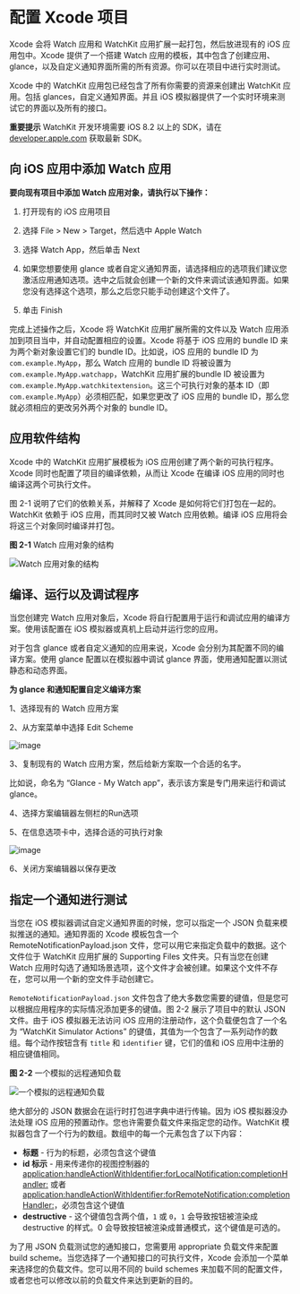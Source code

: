 # 配置 Xcode 项目  

Xcode 会将 Watch 应用和 WatchKit 应用扩展一起打包，然后放进现有的 iOS 应用包中。Xcode 提供了一个搭建 Watch 应用的模板，其中包含了创建应用、glance，以及自定义通知界面所需的所有资源。你可以在项目中进行实时测试。

Xcode 中的 WatchKit 应用包已经包含了所有你需要的资源来创建出 WatchKit 应用。包括 glances，自定义通知界面。并且 iOS 模拟器提供了一个实时环境来测试它的界面以及所有的接口。

>
**重要提示**
WatchKit 开发环境需要 iOS 8.2 以上的 SDK，请在 [developer.apple.com](https://developer.apple.com/) 获取最新 SDK。

## 向 iOS 应用中添加 Watch 应用

**要向现有项目中添加 Watch 应用对象，请执行以下操作：**

1. 打开现有的 iOS 应用项目

2. 选择 File > New > Target，然后选中 Apple Watch

3. 选择 Watch App，然后单击 Next

4. 如果您想要使用 glance 或者自定义通知界面，请选择相应的选项我们建议您激活应用通知选项。选中之后就会创建一个新的文件来调试该通知界面。如果您没有选择这个选项，那么之后您只能手动创建这个文件了。

5. 单击 Finish

完成上述操作之后，Xcode 将 WatchKit 应用扩展所需的文件以及 Watch 应用添加到项目当中，并自动配置相应的设置。Xcode 将基于 iOS 应用的 bundle ID 来为两个新对象设置它们的 bundle ID。比如说，iOS 应用的 bundle ID 为 `com.example.MyApp`，那么 Watch 应用的 bundle ID 将被设置为 `com.example.MyApp.watchapp`，WatchKit 应用扩展的bundle ID 被设置为 `com.example.MyApp.watchkitextension`。这三个可执行对象的基本 ID（即 `com.example.MyApp`）必须相匹配，如果您更改了 iOS 应用的 bundle ID，那么您就必须相应的更改另外两个对象的 bundle ID。  

## 应用软件结构

Xcode 中的 WatchKit 应用扩展模板为 iOS 应用创建了两个新的可执行程序。Xcode 同时也配置了项目的编译依赖，从而让 Xcode 在编译 iOS 应用的同时也编译这两个可执行文件。  

图 2-1 说明了它们的依赖关系，并解释了 Xcode 是如何将它们打包在一起的。WatchKit 依赖于 iOS 应用，而其同时又被 Watch 应用依赖。编译 iOS 应用将会将这三个对象同时编译并打包。

**图 2-1** Watch 应用对象的结构

![Watch 应用对象的结构](../images/target_structure_2x.png)  

## 编译、运行以及调试程序

当您创建完 Watch 应用对象后，Xcode 将自行配置用于运行和调试应用的编译方案。使用该配置在 iOS 模拟器或真机上启动并运行您的应用。  

对于包含 glance 或者自定义通知的应用来说，Xcode 会分别为其配置不同的编译方案。使用 glance 配置以在模拟器中调试 glance 界面，使用通知配置以测试静态和动态界面。  

**为 glance 和通知配置自定义编译方案**

1、选择现有的 Watch 应用方案  

2、从方案菜单中选择 Edit Scheme

![image](../images/edit_scheme_menu_2x.png)  

3、复制现有的 Watch 应用方案，然后给新方案取一个合适的名字。

比如说，命名为 “Glance - My Watch app”，表示该方案是专门用来运行和调试 glance。

4、选择方案编辑器左侧栏的Run选项

5、在信息选项卡中，选择合适的可执行对象 

![image](../images/duplicate_scheme_2x.png)  
  
6、关闭方案编辑器以保存更改  

## 指定一个通知进行测试

当您在 iOS 模拟器调试自定义通知界面的时候，您可以指定一个 JSON 负载来模拟推送的通知。通知界面的 Xcode 模板包含一个 RemoteNotificationPayload.json 文件，您可以用它来指定负载中的数据。这个文件位于 WatchKit 应用扩展的 Supporting Files 文件夹。只有当您在创建 Watch 应用时勾选了通知场景选项，这个文件才会被创建。如果这个文件不存在，您可以用一个新的空文件手动创建它。

`RemoteNotificationPayload.json` 文件包含了绝大多数您需要的键值，但是您可以根据应用程序的实际情况添加更多的键值。图 2-2 展示了项目中的默认 JSON 文件。由于 iOS 模拟器无法访问 iOS 应用的注册动作，这个负载便包含了一个名为 “WatchKit Simulator Actions” 的键值，其值为一个包含了一系列动作的数组。每个动作按钮含有 `title` 和 `identifier` 键，它们的值和 iOS 应用中注册的相应键值相同。

**图 2-2** 一个模拟的远程通知负载

![一个模拟的远程通知负载](../images/PushNotificationPayload.apns_2x.png)

绝大部分的 JSON 数据会在运行时打包进字典中进行传输。因为 iOS 模拟器没办法处理 iOS 应用的预置动作。您也许需要负载文件来指定您的动作。WatchKit 模拟器包含了一个行为的数组。数组中的每一个元素包含了以下内容：

* **标题** - 行为的标题，必须包含这个键值
* **id 标示** - 用来传递你的视图控制器的 [application:handleActionWithIdentifier:forLocalNotification:completionHandler:](https://developer.apple.com/library/prerelease/ios/documentation/UIKit/Reference/UIApplicationDelegate_Protocol/index.html#//apple_ref/occ/intfm/UIApplicationDelegate/application:handleActionWithIdentifier:forLocalNotification:completionHandler:) 或者 [application:handleActionWithIdentifier:forRemoteNotification:completionHandler:](https://developer.apple.com/library/prerelease/ios/documentation/UIKit/Reference/UIApplicationDelegate_Protocol/index.html#//apple_ref/occ/intfm/UIApplicationDelegate/application:handleActionWithIdentifier:forRemoteNotification:completionHandler:)，必须包含这个键值
* **destructive** - 这个键值包含两个值，`1` 或 `0`，`1` 会导致按钮被渲染成 destructive 的样式。0 会导致按钮被渲染成普通模式，这个键值是可选的。

为了用 JSON 负载测试您的通知接口，您需要用 appropriate 负载文件来配置 build scheme。当您选择了一个通知接口的可执行文件，Xcode 会添加一个菜单来选择您的负载文件。您可以用不同的 build schemes 来加载不同的配置文件，或者您也可以修改以前的负载文件来达到更新的目的。